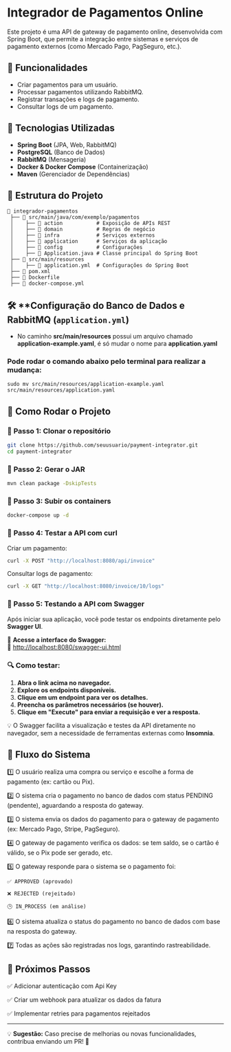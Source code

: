 # Integrador de Pagamentos Online

Este projeto é uma API de gateway de pagamento online, desenvolvida com Spring Boot, que permite a integração entre sistemas e serviços de pagamento externos (como Mercado Pago, PagSeguro, etc.).

## 📌 **Funcionalidades**
- Criar pagamentos para um usuário.
- Processar pagamentos utilizando RabbitMQ.
- Registrar transações e logs de pagamento.
- Consultar logs de um pagamento.

## 🚀 **Tecnologias Utilizadas**
- **Spring Boot** (JPA, Web, RabbitMQ)
- **PostgreSQL** (Banco de Dados)
- **RabbitMQ** (Mensageria)
- **Docker & Docker Compose** (Containerização)
- **Maven** (Gerenciador de Dependências)

## 📂 **Estrutura do Projeto**
```
📂 integrador-pagamentos
 ├── 📂 src/main/java/com/exemplo/pagamentos
 │    ├── 📂 action           # Exposição de APIs REST
 │    ├── 📂 domain           # Regras de negócio
 │    ├── 📂 infra            # Serviços externos
 │    ├── 📂 application      # Serviços da aplicação
 │    ├── 📂 config           # Configurações
 │    ├── 📄 Application.java # Classe principal do Spring Boot
 ├── 📂 src/main/resources
 │    ├── 📄 application.yml  # Configurações do Spring Boot
 ├── 📄 pom.xml
 ├── 📄 Dockerfile
 ├── 📄 docker-compose.yml
```

## 🛠 **Configuração do Banco de Dados e RabbitMQ (`application.yml`)
- No caminho **src/main/resources** possui um arquivo chamado **application-example.yaml**, é só mudar o nome para **application.yaml**

### Pode rodar o comando abaixo pelo terminal para realizar a mudança:
```shell
sudo mv src/main/resources/application-example.yaml src/main/resources/application.yaml
```

## 🔧 **Como Rodar o Projeto**
### 🔹 **Passo 1: Clonar o repositório**
```sh
git clone https://github.com/seuusuario/payment-integrator.git
cd payment-integrator
```

### 🔹 **Passo 2: Gerar o JAR**
```sh
mvn clean package -DskipTests
```

### 🔹 **Passo 3: Subir os containers**
```sh
docker-compose up -d
```

### 🔹 **Passo 4: Testar a API com curl**
Criar um pagamento:
```sh
curl -X POST "http://localhost:8080/api/invoice"
```

Consultar logs de pagamento:
```sh
curl -X GET "http://localhost:8080/invoice/10/logs"
```

### 🔹 Passo 5: Testando a API com Swagger

Após iniciar sua aplicação, você pode testar os endpoints diretamente pelo **Swagger UI**.

📌 **Acesse a interface do Swagger:**  
🔗 [http://localhost:8080/swagger-ui.html](http://localhost:8080/swagger-ui.html)

### 🔍 Como testar:
1. **Abra o link acima no navegador.**
2. **Explore os endpoints disponíveis.**
3. **Clique em um endpoint para ver os detalhes.**
4. **Preencha os parâmetros necessários (se houver).**
5. **Clique em "Execute" para enviar a requisição e ver a resposta.**

💡 O Swagger facilita a visualização e testes da API diretamente no navegador, sem a necessidade de ferramentas externas como **Insomnia**.


## 🔄 **Fluxo do Sistema**
1️⃣ O usuário realiza uma compra ou serviço e escolhe a forma de pagamento (ex: cartão ou Pix).

2️⃣ O sistema cria o pagamento no banco de dados com status PENDING (pendente), aguardando a resposta do gateway.

3️⃣ O sistema envia os dados do pagamento para o gateway de pagamento (ex: Mercado Pago, Stripe, PagSeguro).

4️⃣ O gateway de pagamento verifica os dados: se tem saldo, se o cartão é válido, se o Pix pode ser gerado, etc.

5️⃣ O gateway responde para o sistema se o pagamento foi:

    ✅ APPROVED (aprovado)
    
    ❌ REJECTED (rejeitado)
    
    🕒 IN_PROCESS (em análise)

6️⃣ O sistema atualiza o status do pagamento no banco de dados com base na resposta do gateway.

7️⃣ Todas as ações são registradas nos logs, garantindo rastreabilidade.

## 📌 **Próximos Passos**
✅ Adicionar autenticação com Api Key

✅ Criar um webhook para atualizar os dados da fatura


✅ Implementar retries para pagamentos rejeitados

---

💡 **Sugestão:** Caso precise de melhorias ou novas funcionalidades, contribua enviando um PR! 🚀

